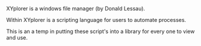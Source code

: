 XYplorer is a windows file manager (by Donald Lessau).

Within XYplorer is a scripting language for users to automate processes.

This is an a temp in putting these script's into a library for every one to view and use.
